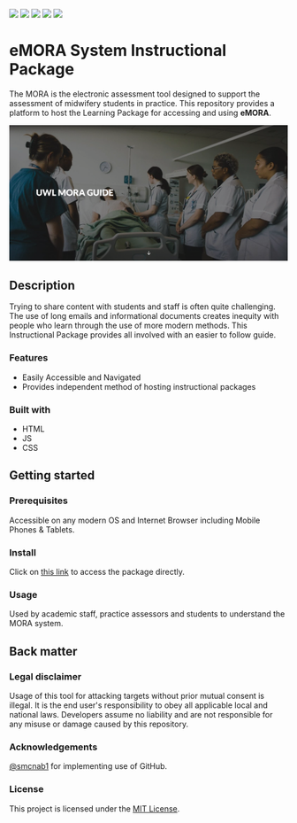 [![](https://camo.githubusercontent.com/329ec7ff9e02aa4d3ecb0c491b967676c87f9db43d197a0010990e211ae24925/68747470733a2f2f696d672e736869656c64732e696f2f62616467652f706f776572656425323062792d4a656b796c6c2d626c75652e737667)](https://jekyllrb.com/) ![](https://img.shields.io/github/contributors/UWLSimulationCentre/eMORA) ![](https://img.shields.io/github/last-commit/UWLSimulationCentre/eMORA) ![](https://img.shields.io/github/languages/top/UWLSimulationCentre/eMORA) ![](https://img.shields.io/github/issues/UWLSimulationCentre/eMORA)

# eMORA System Instructional Package

The MORA is the electronic assessment tool designed to support the assessment of midwifery students in practice. This repository provides a platform to host the Learning Package for accessing and using **eMORA**.

<div align="center">
  <kbd>
    <img src="https://github.com/UWLSimulationCentre/eMORA/blob/main/images/home-preview.png?raw=true" />
  </kbd>
</div>

## Description

Trying to share content with students and staff is often quite challenging. The use of long emails and informational documents creates inequity with people who learn through the use of more modern methods. This Instructional Package provides all involved with an easier to follow guide.

### Features

- Easily Accessible and Navigated
- Provides independent method of hosting instructional packages

### Built with

- HTML
- JS
- CSS

## Getting started

### Prerequisites

Accessible on any modern OS and Internet Browser including Mobile Phones & Tablets.

### Install

Click on [this link](https://smcnab1.github.io/eMORA/#/) to access the package directly.

### Usage

Used by academic staff, practice assessors and students to understand the MORA system.

## Back matter

### Legal disclaimer

Usage of this tool for attacking targets without prior mutual consent is illegal. It is the end user's responsibility to obey all applicable local and national laws. Developers assume no liability and are not responsible for any misuse or damage caused by this repository.

### Acknowledgements

[@smcnab1](https://github.com/smcnab1) for implementing use of GitHub.

### License

This project is licensed under the [MIT License](LICENSE.md).
